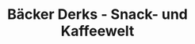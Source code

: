 ---
title: "Bäcker Derks - Snack- und Kaffeewelt"
url: /kleve/baecker-derks-snack-und-kaffeewelt/
shop: Bäckerei
---